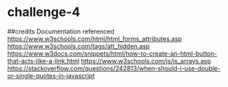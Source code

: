# challenge-4

##credits
Documentation referenced
https://www.w3schools.com/html/html_forms_attributes.asp
https://www.w3schools.com/tags/att_hidden.asp
https://www.w3docs.com/snippets/html/how-to-create-an-html-button-that-acts-like-a-link.html
https://www.w3schools.com/js/js_arrays.asp
https://stackoverflow.com/questions/242813/when-should-i-use-double-or-single-quotes-in-javascript
